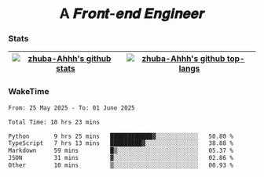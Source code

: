 <h1 align="center">A 𝑭𝒓𝒐𝒏𝒕-𝒆𝒏𝒅 𝑬𝒏𝒈𝒊𝒏𝒆𝒆𝒓</h1>

### Stats

| <a href="https://github.com/zhuba-Ahhh"><img align="center" src="https://github-readme-stats.vercel.app/api?username=zhuba-Ahhh&hide_title=true&hide_border=true&show_icons=trueline_height=21&text_color=000&icon_color=000&bg_color=0,ea6161,ffc64d,fffc4d,52fa5a&theme=graywhite" alt="zhuba-Ahhh's github stats" /> </a> | <a href="https://github.com/zhuba-Ahhh"><img align="center" src="https://github-readme-stats.vercel.app/api/top-langs/?username=zhuba-Ahhh&hide_title=true&hide_border=true&layout=compact&hide_border=true&show_icons=trueline_height=40&text_color=000&icon_color=000&bg_color=0,ea6161,ffc64d,fffc4d,52fa5a&theme=graywhite&langs_count=6" alt="zhuba-Ahhh's github top-langs"/> </a> |
| ------------- | ------------- |

### WakeTime

<!--START_SECTION:waka-->

```txt
From: 25 May 2025 - To: 01 June 2025

Total Time: 18 hrs 23 mins

Python       9 hrs 25 mins   ████████████▓░░░░░░░░░░░░   50.80 %
TypeScript   7 hrs 13 mins   █████████▓░░░░░░░░░░░░░░░   38.88 %
Markdown     59 mins         █▒░░░░░░░░░░░░░░░░░░░░░░░   05.37 %
JSON         31 mins         ▓░░░░░░░░░░░░░░░░░░░░░░░░   02.86 %
Other        10 mins         ▒░░░░░░░░░░░░░░░░░░░░░░░░   00.93 %
```

<!--END_SECTION:waka-->
